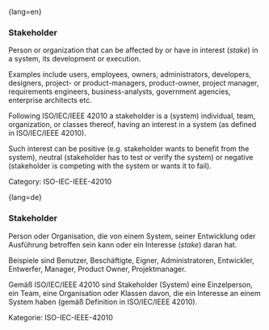 {lang=en}
### Stakeholder

Person or organization that can be affected by
or have in interest (_stake_) in a system, its development
or execution.

Examples include users, employees, owners, administrators, developers, designers, project- or product-managers, product-owner, project manager, requirements engineers, business-analysts, government agencies, enterprise architects etc.

Following ISO/IEC/IEEE 42010 a stakeholder is a (system) individual, team, organization, or classes thereof, having an interest in a system (as defined in ISO/IEC/IEEE 42010).

Such interest can be positive (e.g. stakeholder wants to benefit from the system), neutral (stakeholder has to test or verify the system) or negative (stakeholder is competing with the system or wants it to fail).

Category: ISO-IEC-IEEE-42010



{lang=de}
### Stakeholder

Person oder Organisation, die von einem System, seiner Entwicklung
oder Ausführung betroffen sein kann oder ein Interesse (*stake*) daran
hat.

Beispiele sind Benutzer, Beschäftigte, Eigner, Administratoren,
Entwickler, Entwerfer, Manager, Product Owner, Projektmanager.

Gemäß ISO/IEC/IEEE 42010 sind Stakeholder (System) eine Einzelperson,
ein Team, eine Organisation oder Klassen davon, die ein Interesse an
einem System haben (gemäß Definition in ISO/IEC/IEEE 42010).

Kategorie: ISO-IEC-IEEE-42010

